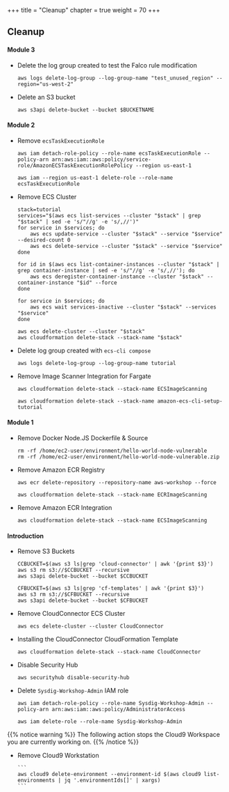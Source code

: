 +++
title = "Cleanup"
chapter = true
weight = 70
+++

## Cleanup
#### Module 3
- Delete the log group created to test the Falco rule modification

    ```
    aws logs delete-log-group --log-group-name "test_unused_region" --region="us-west-2"
    ```

- Delete an S3 bucket

    ```
    aws s3api delete-bucket --bucket $BUCKETNAME
    ```

#### Module 2
- Remove `ecsTaskExecutionRole`

    ```
    aws iam detach-role-policy --role-name ecsTaskExecutionRole --policy-arn arn:aws:iam::aws:policy/service-role/AmazonECSTaskExecutionRolePolicy --region us-east-1

    aws iam --region us-east-1 delete-role --role-name ecsTaskExecutionRole
    ```

- Remove ECS Cluster

    ```
    stack=tutorial
    services="$(aws ecs list-services --cluster "$stack" | grep "$stack" | sed -e 's/"//g' -e 's/,//')"
    for service in $services; do
        aws ecs update-service --cluster "$stack" --service "$service" --desired-count 0
        aws ecs delete-service --cluster "$stack" --service "$service"
    done

    for id in $(aws ecs list-container-instances --cluster "$stack" | grep container-instance | sed -e 's/"//g' -e 's/,//'); do
        aws ecs deregister-container-instance --cluster "$stack" --container-instance "$id" --force
    done

    for service in $services; do
        aws ecs wait services-inactive --cluster "$stack" --services "$service"
    done

    aws ecs delete-cluster --cluster "$stack"
    aws cloudformation delete-stack --stack-name "$stack"
    ```

- Delete log group created with `ecs-cli compose`

    ```
    aws logs delete-log-group --log-group-name tutorial
    ```

- Remove Image Scanner Integration for Fargate

    ```
    aws cloudformation delete-stack --stack-name ECSImageScanning

    aws cloudformation delete-stack --stack-name amazon-ecs-cli-setup-tutorial
    ```

#### Module 1
<!-- - Remove container image from Amazon ECR Registry
    ```
    docker registry rmi $IMAGE
    ``` -->
- Remove Docker Node.JS Dockerfile & Source

    ```
    rm -rf /home/ec2-user/environment/hello-world-node-vulnerable
    rm -rf /home/ec2-user/environment/hello-world-node-vulnerable.zip
    ```

<!-- **TrainingNote** Check This works. ECRImageScanning stack still in account
https://sysdigworkshop.s3.amazonaws.com/cloud-connector-unique-bucket.yaml -->


- Remove Amazon ECR Registry

    ```
    aws ecr delete-repository --repository-name aws-workshop --force

    aws cloudformation delete-stack --stack-name ECRImageScanning

    ```

- Remove Amazon ECR Integration

    ```
    aws cloudformation delete-stack --stack-name ECSImageScanning
    ```


#### Introduction
- Remove S3 Buckets

    ```
    CCBUCKET=$(aws s3 ls|grep 'cloud-connector' | awk '{print $3}')
    aws s3 rm s3://$CCBUCKET --recursive
    aws s3api delete-bucket --bucket $CCBUCKET

    CFBUCKET=$(aws s3 ls|grep 'cf-templates' | awk '{print $3}')
    aws s3 rm s3://$CFBUCKET --recursive
    aws s3api delete-bucket --bucket $CFBUCKET
    ```
- Remove CloudConnector ECS Cluster

    ```
    aws ecs delete-cluster --cluster CloudConnector
    ```

- Installing the CloudConnector CloudFormation Template

    ```
    aws cloudformation delete-stack --stack-name CloudConnector
    ```

- Disable Security Hub

    ```
    aws securityhub disable-security-hub
    ```

<!-- - Remove IAM Role `Sysdig-Workshop-Admin` used for Cloud9 Workspace
<!-- - List Roles & find `"RoleName": "Sysdig-Workshop-Admin"`


     ```
     aws iam list-roles | jq  '.Roles'
     ```
-->

- Delete `Sysdig-Workshop-Admin` IAM role

     ```
     aws iam detach-role-policy --role-name Sysdig-Workshop-Admin --policy-arn arn:aws:iam::aws:policy/AdministratorAccess

     aws iam delete-role --role-name Sysdig-Workshop-Admin
     ```

{{% notice warning %}}
The following action stops the Cloud9 Workspace you are currently working on.
{{% /notice %}}

- Remove Cloud9 Workstation

    <!-- ```
    aws ec2 stop-instances --instance-ids $(curl -s 169.254.169.254/latest/dynamic/instance-identity/document | jq -r '.instanceId')
    ```

    Or this? -->

      ```
      aws cloud9 delete-environment --environment-id $(aws cloud9 list-environments | jq '.environmentIds[]' | xargs)
      ```


<!-- arn:aws:iam::168110711348:role/Sysdig-Workshop-Admin -->
<!-- ___

#### Delete images pushed and ECR registry

Go to ECR dashboard on AWS, and remove all repositories \
[https://console.aws.amazon.com/ecr/repositories?region=us-east-1](https://console.aws.amazon.com/ecr/repositories?region=us-east-1)


#### Delete ECS Fargate cluster

_[Use CloudFormation stack delete]_


#### Delete CloudFormation stacks (only if you are not going to use them)

Go to the CloudFormation dashboard on AWS, select and delete each of the stacks. \
[https://console.aws.amazon.com/cloudformation/home?region=us-east-1](https://console.aws.amazon.com/cloudformation/home?region=us-east-1)

[Insert screenshot with all stacks deployed when service role conflict is resolved]


#### Delete other resources

Delete the log group create to test the Falco rule modification

  ```
  aws logs delete-log-group --log-group-name "test_unused_region" --region="us-west-2"
  ```
____ -->
